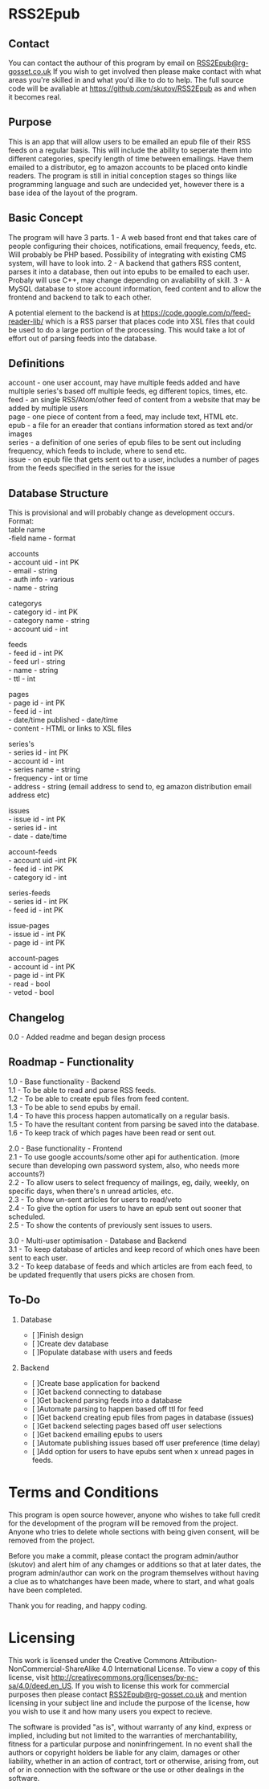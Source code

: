 RSS2Epub
=============

Contact
----------------------
You can contact the authour of this program by email on RSS2Epub@rg-gosset.co.uk If you wish to get involved then please make contact with what areas you're skilled in and what you'd ilke to do to help. The full source code will be avaliable at https://github.com/skutov/RSS2Epub as and when it becomes real.

Purpose
----------------------
This is an app that will allow users to be emailed an epub file of their RSS feeds on a regular basis. This will include the ability to seperate them into different categories, specify length of time between emailings. Have them emailed to a distributor, eg to amazon accounts to be placed onto kindle readers. The program is still in initial conception stages so things like programming language and such are undecided yet, however there is a base idea of the layout of the program.

Basic Concept
----------------------
The program will have 3 parts.
1 - A web based front end that takes care of people configuring their choices, notifications, email frequency, feeds, etc. Will probably be PHP based. Possibility of integrating with existing CMS system, will have to look into.
2 - A backend that gathers RSS content, parses it into a database, then out into epubs to be emailed to each user. Probaly will use C++, may change depending on avaliability of skill.
3 - A MySQL database to store account information, feed content and to allow the frontend and backend to talk to each other.

A potential element to the backend is at https://code.google.com/p/feed-reader-lib/ which is a RSS parser that places code into XSL files that could be used to do a large portion of the processing. This would take a lot of effort out of parsing feeds into the database.

Definitions
----------------------
account - one user account, may have multiple feeds added and have multiple series's based off multiple feeds, eg different topics, times, etc.  
feed - an single RSS/Atom/other feed of content from a website that may be added by multiple users  
page - one piece of content from a feed, may include text, HTML etc.  
epub - a file for an ereader that contians information stored as text and/or images  
series - a definition of one series of epub files to be sent out including frequency, which feeds to include, where to send etc.  
issue - on epub file that gets sent out to a user, includes a number of pages from the feeds specified in the series for the issue  

Database Structure
----------------------
This is provisional and will probably change as development occurs.  
Format:  
table name    
	-field name - format  
	

accounts  
	- account uid - int PK  
	- email - string  
	- auth info - various  
	- name - string  
	
categorys  
	- category id - int PK  
	- category name - string  
	- account uid - int  
	
feeds  
	- feed id - int PK  
	- feed url - string  
	- name - string  
	- ttl - int  

pages  
	- page id - int PK  
	- feed id - int  
	- date/time published - date/time  
	- content - HTML or links to XSL files  
	
series's  
	- series id - int PK  
	- account id - int  
	- series name - string  
	- frequency - int or time  
	- address - string (email address to send to, eg amazon distribution email address etc)  

issues  
	- issue id - int PK  
	- series id - int  
	- date - date/time  
	
account-feeds  
	- account uid -int PK  
	- feed id - int PK  
	- category id - int  
	 
series-feeds  
	- series id - int PK  
	- feed id - int PK  
	  
issue-pages  
	- issue id - int PK   
	- page id - int PK  
	
account-pages  
	- account id - int PK  
	- page id - int PK  
	- read - bool  
	- vetod - bool  
	 
Changelog
----------------------
0.0 - Added readme and began design process

Roadmap - Functionality
----------------------
1.0 - Base functionality - Backend  
1.1 - To be able to read and parse RSS feeds.  
1.2 - To be able to create epub files from feed content.  
1.3 - To be able to send epubs by email.  
1.4 - To have this process happen automatically on a regular basis.  
1.5 - To have the resultant content from parsing be saved into the database.  
1.6 - To keep track of which pages have been read or sent out.  
	 
2.0 - Base functionality - Frontend  
2.1 - To use google accounts/some other api for authentication. (more secure than developing own password system, also, who needs more accounts?)  
2.2 - To allow users to select frequency of mailings, eg, daily, weekly, on specific days, when there's n unread articles, etc.  
2.3 - To show un-sent articles for users to read/veto  
2.4 - To give the option for users to have an epub sent out sooner that scheduled.  
2.5 - To show the contents of previously sent issues to users.  

3.0 - Multi-user optimisation - Database and Backend  
3.1 - To keep database of articles and keep record of which ones have been sent to each user.  
3.2 - To keep database of feeds and which articles are from each feed, to be updated frequently that users picks are chosen from.  

To-Do
----------------------
1. Database
	- [ ]Finish design
	- [ ]Create dev database
	- [ ]Populate database with users and feeds

2. Backend
	- [ ]Create base application for backend
	- [ ]Get backend connecting to database
	- [ ]Get backend parsing feeds into a database
	- [ ]Automate parsing to happen based off ttl for feed
	- [ ]Get backend creating epub files from pages in database (issues)
	- [ ]Get backend selecting pages based off user selections
	- [ ]Get backend emailing epubs to users
	- [ ]Automate publishing issues based off user preference (time delay)
	- [ ]Add option for users to have epubs sent when x unread pages in feeds.
	
Terms and Conditions
====================

This program is open source however, anyone who wishes to take full credit for the development of the program will be removed from the project. Anyone who tries to delete whole sections with being given consent, will be removed from the project.

Before you make a commit, please contact the program admin/author (skutov) and alert him of any chamges or additions so that at later dates, the program admin/author can work on the program themselves without having a clue as to whatchanges have been made, where to start, and what goals have been completed.

Thank you for reading, and happy coding.

Licensing
====================

This work is licensed under the Creative Commons Attribution-NonCommercial-ShareAlike 4.0 International License. To view a copy of this license, visit http://creativecommons.org/licenses/by-nc-sa/4.0/deed.en_US.
If you wish to license this work for commercial purposes then please contact RSS2Epub@rg-gosset.co.uk and mention licensing in your subject line and include the purpose of the license, how you wish to use it and how many users you expect to recieve.

The software is provided "as is", without warranty of any kind, express or implied, including but not limited to the warranties of merchantability, fitness for a particular purpose and noninfringement. In no event shall the authors or copyright holders be liable for any claim, damages or other liability, whether in an action of contract, tort or otherwise, arising from, out of or in connection with the software or the use or other dealings in the software.